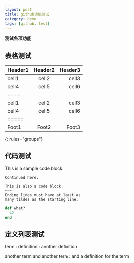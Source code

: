 ```yaml
---
layout: post
title: github功能测试
category: demo
tags: [github, test]
---
```


__测试各项功能__

<!--more-->

## 表格测试

| Header1 | Header2 | Header3 |
|:--------|:-------:|--------:|
| cell1   | cell2   | cell3   |
| cell4   | cell5   | cell6   |
|----
| cell1   | cell2   | cell3   |
| cell4   | cell5   | cell6   |
|=====
| Foot1   | Foot2   | Foot3
{: rules="groups"}

## 代码测试

This is a sample code block.

    Continued here.


~~~~~~
This is also a code block.
~~~
Ending lines must have at least as
many tildes as the starting line.
~~~~~~~~~~~~


~~~ ruby
def what?
  42
end
~~~

## 定义列表测试

term
: definition
: another definition

another term
and another term
: and a definition for the term